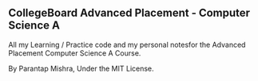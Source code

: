 ## CollegeBoard Advanced Placement - Computer Science A
All my Learning / Practice code and my personal notesfor the Advanced Placement Computer Science A Course.

By Parantap Mishra, Under the MIT License.
